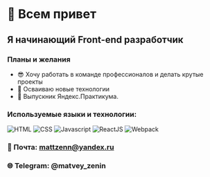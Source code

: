 # 👋 Всем привет
## Я начинающий Front-end разработчик
### Планы и желания
+ 😎 Хочу работать в команде профессионалов и делать крутые проекты
+ 🚀 Осваиваю новые технологии
+ 📙 Выпускник Яндекс.Практикума.
### Используемые языки и технологии: 
![HTML](https://img.shields.io/badge/-HTML-0d1117?style=for-the-badge&logo=html5)
![CSS](https://img.shields.io/badge/-CSS-0d1117?style=for-the-badge&logo=css3)
![Javascript](https://img.shields.io/badge/-Javascript-0d1117?style=for-the-badge&logo=Javascript)
![ReactJS](https://img.shields.io/badge/-ReactJS-0d1117?style=for-the-badge&logo=React)
![Webpack](https://img.shields.io/badge/-Webpack-0d1117?style=for-the-badge&logo=Webpack)


### 📧 Почта: mattzenn@yandex.ru
### 🌐 Telegram: @matvey_zenin
